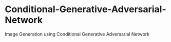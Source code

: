 # Conditional-Generative-Adversarial-Network
Image Generation using Conditional Generative Adversarial Network
